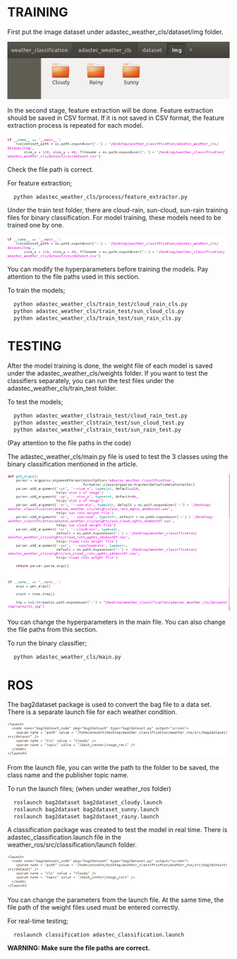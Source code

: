 # **TRAINING**

First put the image dataset under adastec_weather_cls/dataset/img folder.

![Screenshot](1.png)

In the second stage, feature extraction will be done. Feature extraction should be saved in CSV format. If it is not saved in CSV format, the feature extraction process is repeated for each model.

![Screenshot](2.png)

Check the file path is correct.

For feature extraction;
```
  python adastec_weather_cls/process/feature_extractor.py
```

Under the train test folder, there are cloud-rain, sun-cloud, sun-rain training files for binary classification. For model training, these models need to be trained one by one.

![Screenshot](2.png)

You can modify the hyperparameters before training the models. Pay attention to the file paths used in this section.

To train the models;
```
  python adastec_weather_cls/train_test/cloud_rain_cls.py
  python adastec_weather_cls/train_test/sun_cloud_cls.py
  python adastec_weather_cls/train_test/sun_rain_cls.py
```

# **TESTING**

After the model training is done, the weight file of each model is saved under the adastec_weather_cls/weights folder. If you want to test the classifiers separately, you can run the test files under the adastec_weather_cls/train_test folder.

To test the models;
```
  python adastec_weather_clstrain_test/cloud_rain_test.py
  python adastec_weather_clstrain_test/sun_cloud_test.py
  python adastec_weather_clstrain_test/sun_rain_test.py
```
(Pay attention to the file paths in the code)

The adastec_weather_cls/main.py file is used to test the 3 classes using the binary classification mentioned in the article.

![Screenshot](4.png)

You can change the hyperparameters in the main file. You can also change the file paths from this section.

To run the binary classifier;
```
  python adastec_weather_cls/main.py
```

# **ROS**

The bag2dataset package is used to convert the bag file to a data set. There is a separate launch file for each weather condition.

![Screenshot](5.png)

From the launch file, you can write the path to the folder to be saved, the class name and the publisher topic name.

To run the launch files;
(when under weather_ros folder)
```
  roslaunch bag2dataset bag2dataset_cloudy.launch 
  roslaunch bag2dataset bag2dataset_sunny.launch 
  roslaunch bag2dataset bag2dataset_raıny.launch 
```

A classification package was created to test the model in real time. There is adastec_classification.launch file in the weather_ros/src/classification/launch folder.

![Screenshot](5.png)

You can change the parameters from the launch file. At the same time, the file path of the weight files used must be entered correctly.

For real-time testing;
```
  roslaunch classification adastec_classification.launch 
```

**WARNING: Make sure the file paths are correct.**

